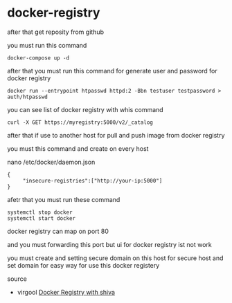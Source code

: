 # docker-registry

after that get reposity from github

you must run this command

```
docker-compose up -d
```

after that you must run this command for generate user and password for docker registry

```
docker run --entrypoint htpasswd httpd:2 -Bbn testuser testpassword > auth/htpasswd
```

you can see list of docker registry with whis command
```
curl -X GET https://myregistry:5000/v2/_catalog
```

after that if use to another host for pull and push image from docker registry 

you must this command and create on every host

nano /etc/docker/daemon.json

~~~~
{
     "insecure-registries":["http://your-ip:5000"]
}
~~~~
afetr that you must run these command
~~~~
systemctl stop docker
systemctl start docker
~~~~

docker registry can map on port 80

and you must forwarding this port but ui for docker registry ist not work

you must create and setting secure domain on this host for secure host and set domain for easy way for use this docker registery

source
- virgool [Docker Registry with shiva]([[https://hub.docker.com/_/postgres/](https://virgool.io/@shivaganji/%D8%AF%D8%A7%DA%A9%D8%B1-%D8%B1%D8%AC%DB%8C%D8%B3%D8%AA%D8%B1%DB%8C-%D8%A7%D8%B6%D8%A7%D9%81%D9%87-%DA%A9%D8%B1%D8%AF%D9%86-%D8%B5%D9%81%D8%AD%D9%87-ui-hf4hdilkmpzc)](salam))

